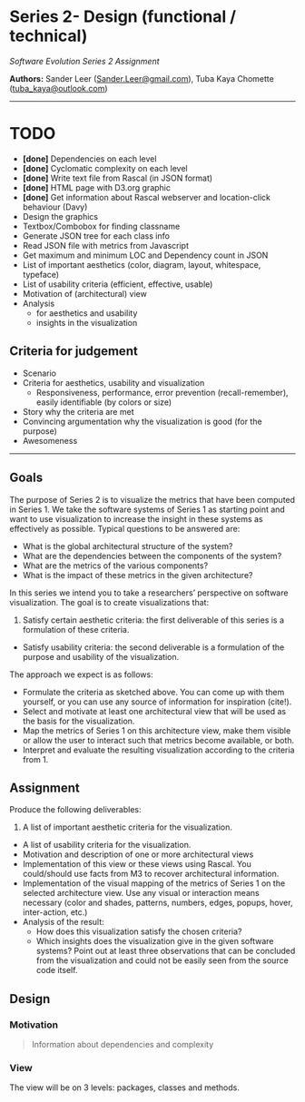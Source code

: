 # Series 2- Design (functional / technical)
*Software Evolution Series 2 Assignment*

**Authors:** Sander Leer (Sander.Leer@gmail.com), Tuba Kaya Chomette (tuba_kaya@outlook.com)

----------

# TODO
- **[done]** Dependencies on each level
- **[done]** Cyclomatic complexity on each level
- **[done]** Write text file from Rascal (in JSON format)
- **[done]** HTML page with D3.org graphic
- **[done]** Get information about Rascal webserver and location-click behaviour (Davy)
- Design the graphics
- Textbox/Combobox for finding classname
- Generate JSON tree for each class info
- Read JSON file with metrics from Javascript
- Get maximum and minimum LOC and Dependency count in JSON
- List of important aesthetics (color, diagram, layout, whitespace, typeface)
- List of usability criteria (efficient, effective, usable)
- Motivation of (architectural) view
- Analysis
	- for aesthetics and usability
	- insights in the visualization



## Criteria for judgement
- Scenario
- Criteria for aesthetics, usability and visualization
	- Responsiveness, performance, error prevention (recall-remember), easily identifiable (by colors or size)
- Story why the criteria are met
- Convincing argumentation why the visualization is good (for the purpose)
- Awesomeness


----------


## Goals

The purpose of Series 2 is to visualize the metrics that have been computed in Series 1. We take the software systems of Series 1 as starting point and want to use visualization to increase the insight in these systems as effectively as possible. Typical questions to be answered are:

- What is the global architectural structure of the system?
- What are the dependencies between the components of the system?
- What are the metrics of the various components?
- What is the impact of these metrics in the given architecture?


In this series we intend you to take a researchers’ perspective on software visualization. The goal is to create visualizations that:

1. Satisfy certain aesthetic criteria: the first deliverable of this series is a formulation of these criteria.
-  Satisfy usability criteria: the second deliverable is a formulation of the purpose and usability of the visualization.


The approach we expect is as follows:

- Formulate the criteria as sketched above. You can come up with them yourself, or you can use any source of information for inspiration (cite!).
- Select and motivate at least one architectural view that will be used as the basis for the visualization.
- Map the metrics of Series 1 on this architecture view, make them visible or allow the user to interact such that metrics become available, or both.
- Interpret and evaluate the resulting visualization according to the criteria from 1.

## Assignment

Produce the following deliverables:

1. A list of important aesthetic criteria for the visualization.
-  A list of usability criteria for the visualization.
-  Motivation and description of one or more architectural views
-  Implementation of this view or these views using Rascal. You could/should use facts from M3 to recover architectural information.
-  Implementation of the visual mapping of the metrics of Series 1 on the selected architecture view. Use any visual or interaction means necessary (color and shades, patterns, numbers, edges, popups, hover, inter-action, etc.)
-  Analysis of the result:
   - How does this visualization satisfy the chosen criteria?
   - Which insights does the visualization give in the given software systems? Point out at least three observations that can be concluded from the visualization and could not be easily seen from the source code itself.

## Design

### Motivation

> Information about dependencies and complexity

### View

The view will be on 3 levels: packages, classes and methods.

